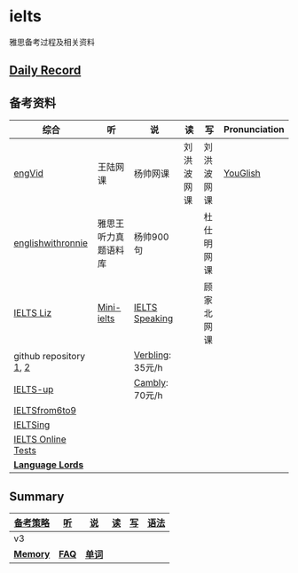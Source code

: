 # ielts

雅思备考过程及相关资料

## [Daily Record](record/daily/index.md)

## 备考资料

| 综合                                                         | 听                                   | 说                                                           | 读         | 写         | Pronunciation                     |
| ------------------------------------------------------------ | ------------------------------------ | ------------------------------------------------------------ | ---------- | ---------- | --------------------------------- |
| [engVid](https://www.engvid.com/english-lessons/)            | 王陆网课                             | 杨帅网课                                                     | 刘洪波网课 | 刘洪波网课 | [YouGlish](https://youglish.com/) |
| [englishwithronnie](https://englishwithronnie.com/home)      | 雅思王听力真题语料库                 | 杨帅900句                                                    |            | 杜仕明网课 |                                   |
| [IELTS Liz](https://ieltsliz.com/ielts-speaking-free-lessons-essential-tips/) | [Mini-ielts](http://mini-ielts.com/) | [IELTS Speaking](https://www.ieltsspeaking.co.uk/ielts-holiday-vocabulary/) |            | 顾家北网课 |                                   |
| github repository [1](https://github.com/ucatal/awesome-ielts), [2](https://github.com/shah0150/awesome-IELTS) |                                      | [Verbling](https://www.verbling.com/): 35元/h                |            |            |                                   |
| [IELTS-up](https://ielts-up.com/index.html)                  |                                      | [Cambly](https://www.cambly.com/): 70元/h                    |            |            |                                   |
| [IELTSfrom6to9](https://ielts69.com/)                        |                                      |                                                              |            |            |                                   |
| [IELTSing](https://ieltsing.com/)                            |                                      |                                                              |            |            |                                   |
| [IELTS Online Tests](https://ieltsonlinetests.com/)          |                                      |                                                              |            |            |                                   |
| **[Language Lords](https://www.youtube.com/@languagelords)** |                                      |                                                              |            |            |                                   |

## Summary

| [备考策略](record/summary/strategy.md) | [听](record/summary/listening.md) | [说](record/summary/speaking.md)         | [读](record/summary/reading.md) | [写](record/summary/writing.md) | [语法](record/summary/grammar.md) |
| -------------------------------------- | --------------------------------- | ---------------------------------------- | ------------------------------- | ------------------------------- | --------------------------------- |
| v3                                     |                                   |                                          |                                 |                                 |                                   |
| [**Memory**](record/summary/memory.md) | **[FAQ](record/summary/FAQ.md)**  | **[单词](record/summary/vocabulary.md)** |                                 |                                 |                                   |

